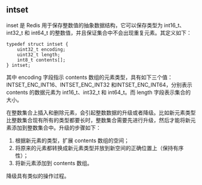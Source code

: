 ## intset
inset 是 Redis 用于保存整数值的抽象数据结构，它可以保存类型为 int16_t、int32_t 和 int64_t 的整数值，并且保证集合中不会出现重复元素。其定义如下：
```
typedef struct intset {
    uint32_t encoding;
    uint32_t length;
    int8_t contents[];
} intset;
```
其中 encoding 字段指示 contents 数组的元素类型，具有如下三个值：INTSET_ENC_INT16、INTSET_ENC_INT32 和INTSET_ENC_INT64，分别表示 contents 的数据元素为 int16_t、int32_t 和 int64_t。而 length 字段表示集合的大小。

在整数集合上插入和删除元素，会引起整数数据的升级或者降级。比如新元素类型比整数集合现有所有的类型都要长时，整数集合需要先进行升级，然后才能将新元素添加到整数集合中。升级的步骤如下：
1. 根据新元素的类型，扩展 contents 数组的空间；
2. 将原来的元素都转换成新元素类型并放到新空间的正确位置上（保持有序性）；
3. 将新元素添加到 contents 数组。

降级具有类似的操作过程。